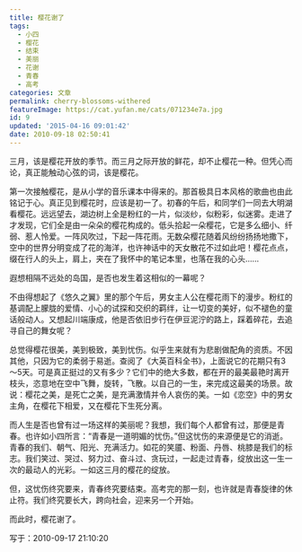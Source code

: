 ```yaml
---
title: 樱花谢了
tags:
  - 小四
  - 樱花
  - 结束
  - 美丽
  - 花谢
  - 青春
  - 高考
categories: 文章
permalink: cherry-blossoms-withered
featureImage: https://cat.yufan.me/cats/071234e7a.jpg
id: 9
updated: '2015-04-16 09:01:42'
date: 2010-09-18 02:50:41
---
```


三月，该是樱花开放的季节。而三月之际开放的鲜花，却不止樱花一种。但凭心而论，真正能触动心弦的词，该是樱花。

第一次接触樱花，是从小学的音乐课本中得来的。那首极具日本风格的歌曲也由此铭记于心。真正见到樱花时，应该是初一了。初春的午后，和同学们一同去大明湖看樱花。远远望去，湖边树上全是粉红的一片，似淡纱，似粉彩，似迷雾。走进了才发现，它们全是由一朵朵的樱花构成的。低头拾起一朵樱花，它是多么细小、纤弱、惹人怜爱。一阵风吹过，下起一阵花雨。无数朵樱花随着风纷纷扬扬地撒下，空中的世界分明变成了花的海洋，也许神话中的天女散花不过如此吧！樱花点点，缀在行人的头上，肩上，夹在了我怀中的笔记本里，也落在我的心头……

<!--more-->

遐想相隔不远处的岛国，是否也发生着这相似的一幕呢？

不由得想起了《悠久之翼》里的那个午后，男女主人公在樱花雨下的漫步。粉红的基调配上朦胧的爱情、小心的试探和交织的羁绊，让一切变的美好，似不褪色的童话般动人。又想起川端康成，他是否依旧步行在伊豆泥泞的路上，踩着碎花，去追寻自己的舞女呢？

总觉得樱花很美，美到极致，美到忧伤。似乎生来就有为悲剧做配角的资质。不因其他，只因为它的柔弱于易逝。查阅了《大英百科全书》，上面说它的花期只有3～5天。可是真正挺过的又有多少？它们中的绝大多数，都在开的最美最艳时离开枝头，恣意地在空中飞舞，旋转，飞散。以自己的一生，来完成这最美的场景。故说：樱花之美，是死亡之美，是充满激情并令人哀伤的美。一如《恋空》中的男女主角，在樱花下相爱，又在樱花下生死分离。

而人生是否也曾有过一场这样的美丽呢？我想，我们每个人都曾有过，那便是青春。也许如小四所言：“青春是一道明媚的忧伤。”但这忧伤的来源便是它的消逝。青春的我们、朝气、阳光、充满活力。如花的笑靥、粉面、丹唇、桃膝是我们的标志。我们笑过、哭过、努力过、奋斗过、贪玩过，一起走过青春，绽放出这一生一次的最动人的光彩。一如这三月的樱花的绽放。

但，这忧伤终究要来，青春终究要结束。高考完的那一刻，也许就是青春旋律的休止符。我们终究要长大，跨向社会，迎来另一个开始。

而此时，樱花谢了。

写于：2010-09-17 21:10:20
